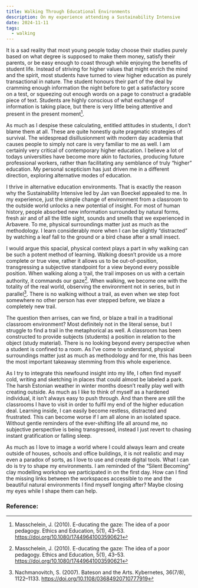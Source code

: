 ```yaml
---
title: Walking Through Educational Environments
description: On my experience attending a Sustainability Intensive
date: 2024-11-11
tags:
  - walking
---
```


It is a sad reality that most young people today choose their studies purely based on what degree is supposed to make them money, satisfy their parents, or be easy enough to coast through while enjoying the benefits of student life. Instead of striving for higher values that might enrich the mind and the spirit, most students have turned to view higher education as purely transactional in nature. The student honours their part of the deal by cramming enough information the night before to get a satisfactory score on a test, or squeezing out enough words on a page to construct a gradable piece of text. Students are highly conscious of what exchange of information is taking place, but there is very little being attentive and present in the present moment[^1].

As much as I despise these calculating, entitled attitudes in students, I don’t blame them at all. These are quite honestly quite pragmatic strategies of survival. The widespread disillusionment with modern day academia that causes people to simply not care is very familiar to me as well. I am certainly very critical of contemporary higher education. I believe a lot of todays universities have become more akin to factories, producing future professional workers, rather than facilitating any semblance of truly “higher” education. My personal scepticism has just driven me in a different direction, exploring alternative modes of education.

I thrive in alternative education environments. That is exactly the reason why the Sustainability Intensive led by Jan van Boeckel appealed to me. In my experience, just the simple change of environment from a classroom to the outside world unlocks a new potential of insight. For most of human history, people absorbed new information surrounded by natural forms, fresh air and of all the little sight, sounds and smells that we experienced in Arbavere. To me, physical surroundings matter just as much as the methodology. I learn considerably more when I can be slightly “distracted” by watching a leaf fall to the ground or a bird chase after a small insect.

I would argue this spacial, physical context plays a part in why walking can be such a potent method of learning. Walking doesn’t provide us a more complete or true view, rather it allows us to be out-of-position, transgressing a subjective standpoint for a view beyond every possible position. When walking along a trail, the trail imposes on us with a certain authority, it commands our gaze[^1]. When walking, we become one with the totality of the real world, observing the environment not in series, but in parallel[^2]. There is no walking without a trail, as even when we step foot somewhere no other person has ever stepped before, we blaze a completely new trail.

The question then arrises, can we find, or blaze a trail in a traditional classroom environment? Most definitely not in the literal sense, but I struggle to find a trail in the metaphorical as well. A classroom has been constructed to provide subjects (students) a position in relation to the object (study material). There is no looking beyond every perspective when a student is confined to a room. As I’ve come to understand, physical surroundings matter just as much as methodology and for me, this has been the most important takeaway stemming from this whole experience.

As I try to integrate this newfound insight into my life, I often find myself cold, writing and sketching in places that could almost be labeled a park. The harsh Estonian weather in winter months doesn’t really play well with creating outside. As much as I like to think of myself as a hardened individual, it isn’t always easy to push through. And than there are still the classrooms I have to visit in order to fulfil my end of the higher education deal.
Learning inside, I can easily become restless, distracted and frustrated. This can become worse if I am all alone in an isolated space. Without gentle reminders of the ever-shifting life all around me, no subjective perspective is being transgressed, instead I just revert to chasing instant gratification or falling sleep.

As much as I love to image a world where I could always learn and create outside of houses, schools and office buildings, it is not realistic and may even a paradox of sorts, as I love to use and create digital tools. What I can do is try to shape my environments. I am reminded of the “Silent Becoming” clay modelling workshop we participated in on the first day. How can I find the missing links between the workspaces accessible to me and the beautiful natural environments I find myself longing after? Maybe closing my eyes while I shape them can help.

### Reference:

[^1]: Masschelein, J. (2010). E-ducating the gaze: The idea of a poor pedagogy. Ethics and Education, 5(1), 43–53. https://doi.org/10.1080/17449641003590621
[^2]: Nachmanovitch, S. (2007). Bateson and the Arts. Kybernetes, 36(7/8), 1122–1133. https://doi.org/10.1108/03684920710777919
